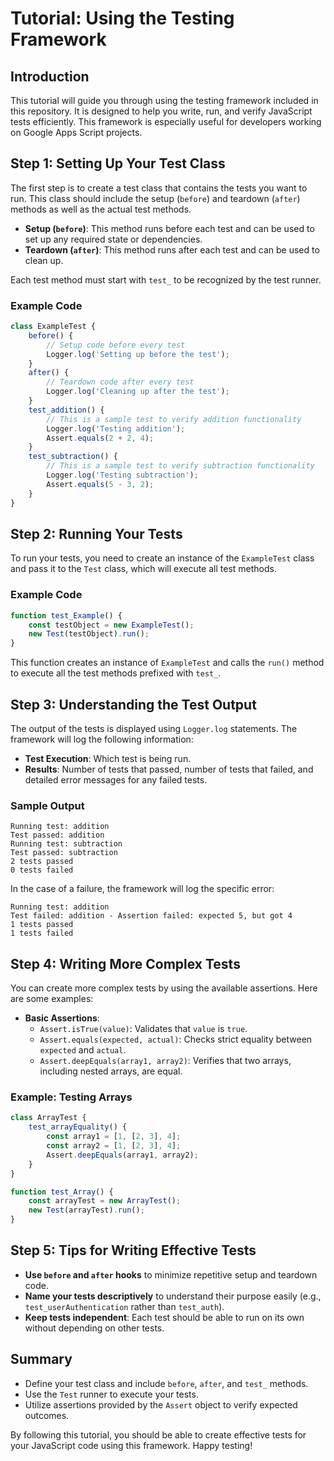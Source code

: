 # Tutorial: Using the Testing Framework

## Introduction

This tutorial will guide you through using the testing framework included in this repository. It is designed to help you write, run, and verify JavaScript tests efficiently. This framework is especially useful for developers working on Google Apps Script projects.

## Step 1: Setting Up Your Test Class

The first step is to create a test class that contains the tests you want to run. This class should include the setup (`before`) and teardown (`after`) methods as well as the actual test methods.

- **Setup (`before`)**: This method runs before each test and can be used to set up any required state or dependencies.
- **Teardown (`after`)**: This method runs after each test and can be used to clean up.

Each test method must start with `test_` to be recognized by the test runner.

### Example Code

```javascript
class ExampleTest {
    before() {
        // Setup code before every test
        Logger.log('Setting up before the test');
    }
    after() {
        // Teardown code after every test
        Logger.log('Cleaning up after the test');
    }
    test_addition() {
        // This is a sample test to verify addition functionality
        Logger.log('Testing addition');
        Assert.equals(2 + 2, 4);
    }
    test_subtraction() {
        // This is a sample test to verify subtraction functionality
        Logger.log('Testing subtraction');
        Assert.equals(5 - 3, 2);
    }
}
```

## Step 2: Running Your Tests

To run your tests, you need to create an instance of the `ExampleTest` class and pass it to the `Test` class, which will execute all test methods.

### Example Code

```javascript
function test_Example() {
    const testObject = new ExampleTest();
    new Test(testObject).run();
}
```

This function creates an instance of `ExampleTest` and calls the `run()` method to execute all the test methods prefixed with `test_`.

## Step 3: Understanding the Test Output

The output of the tests is displayed using `Logger.log` statements. The framework will log the following information:

- **Test Execution**: Which test is being run.
- **Results**: Number of tests that passed, number of tests that failed, and detailed error messages for any failed tests.

### Sample Output

```
Running test: addition
Test passed: addition
Running test: subtraction
Test passed: subtraction
2 tests passed
0 tests failed
```

In the case of a failure, the framework will log the specific error:

```
Running test: addition
Test failed: addition - Assertion failed: expected 5, but got 4
1 tests passed
1 tests failed
```

## Step 4: Writing More Complex Tests

You can create more complex tests by using the available assertions. Here are some examples:

- **Basic Assertions**:
  - `Assert.isTrue(value)`: Validates that `value` is `true`.
  - `Assert.equals(expected, actual)`: Checks strict equality between `expected` and `actual`.
  - `Assert.deepEquals(array1, array2)`: Verifies that two arrays, including nested arrays, are equal.

### Example: Testing Arrays

```javascript
class ArrayTest {
    test_arrayEquality() {
        const array1 = [1, [2, 3], 4];
        const array2 = [1, [2, 3], 4];
        Assert.deepEquals(array1, array2);
    }
}

function test_Array() {
    const arrayTest = new ArrayTest();
    new Test(arrayTest).run();
}
```

## Step 5: Tips for Writing Effective Tests

- **Use `before` and `after` hooks** to minimize repetitive setup and teardown code.
- **Name your tests descriptively** to understand their purpose easily (e.g., `test_userAuthentication` rather than `test_auth`).
- **Keep tests independent**: Each test should be able to run on its own without depending on other tests.

## Summary

- Define your test class and include `before`, `after`, and `test_` methods.
- Use the `Test` runner to execute your tests.
- Utilize assertions provided by the `Assert` object to verify expected outcomes.

By following this tutorial, you should be able to create effective tests for your JavaScript code using this framework. Happy testing!

